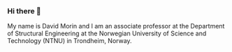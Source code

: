 ### Hi there 👋

My name is David Morin and I am an associate professor at the Department of Structural Engineering at the Norwegian University of Science and Technology (NTNU) in Trondheim, Norway.

<!--
**davidmorinNTNU/davidmorinNTNU** is a ✨ _special_ ✨ repository because its `README.md` (this file) appears on your GitHub profile.

Here are some ideas to get you started:

- 🔭 I’m currently working on ...
- 🌱 I’m currently learning ...
- 👯 I’m looking to collaborate on ...
- 🤔 I’m looking for help with ...
- 💬 Ask me about ...
- 📫 How to reach me: ...
- 😄 Pronouns: ...
- ⚡ Fun fact: ...
-->
